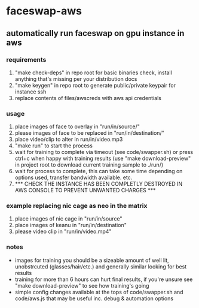 # faceswap-aws

## automatically run faceswap on gpu instance in aws


### requirements
1. "make check-deps" in repo root for basic binaries check, install anything that's missing per your distribution docs
2. "make keygen" in repo root to generate public/private keypair for instance ssh
3. replace contents of files/awscreds with aws api credentials


### usage 
1. place images of face to overlay in "run/in/source/"
2. please images of face to be replaced in "run/in/destination/"
3. place video/clip to alter in run/in/video.mp3
4. "make run" to start the process
5. wait for training to complete via timeout (see code/swapper.sh) or press ctrl+c when happy with training results (use "make download-preview" in project root to download current training sample to ./run/)
6. wait for process to complete, this can take some time depending on options used, transfer bandwidth available. etc.
7. *** CHECK THE INSTANCE HAS BEEN COMPLETLY DESTROYED IN AWS CONSOLE TO PREVENT UNWANTED CHARGES ***



### example replacing nic cage as neo in the matrix 
1. place images of nic cage in "run/in/source"
2. place images of keanu in "run/in/destination"
3. please video clip in "run/in/video.mp4"



### notes 
 - images for training you should be a sizeable amount of well lit, unobstrcuted (glasses/hair/etc.) and generally similar looking for best results
 - training for more than 6 hours can hurt final results, if you're unsure see "make download-preview" to see how training's going
 - simple config changes available at the tops of code/swapper.sh and code/aws.js that may be useful inc. debug & automation options
